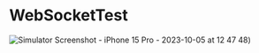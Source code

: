 # WebSocketTest

![Simulator Screenshot - iPhone 15 Pro - 2023-10-05 at 12 47 48](https://github.com/gr-kim-94/WebSocketTest/assets/79794944/b9295e28-1855-4464-9056-596ce03afb67|width=100px))
